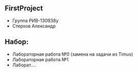 ## FirstProject
- Группа РИВ-130938у
- Стерхов Александр
## Набор:
- Лабораторная работа №0 (замена на задачи из Timus)
- Лабораторная работа №1
- Лаборат....
